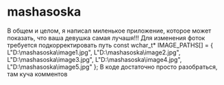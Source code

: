 # mashasoska
В общем и целом, я написал миленькое приложение, которое может показать, что ваша девушка самая лучашя!!!
Для изменения фоток требуется подкорректировать путь 
const wchar_t* IMAGE_PATHS[] = {
    L"D:\\mashasoska\\image1.jpg",
    L"D:\\mashasoska\\image2.jpg",
    L"D:\\mashasoska\\image3.jpg",
    L"D:\\mashasoska\\image4.jpg",
    L"D:\\mashasoska\\image5.jpg"
};
В коде достаточно просто разобраться, там куча комментов 
